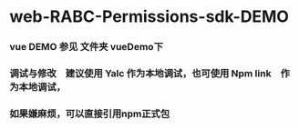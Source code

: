 # web-RABC-Permissions-sdk-DEMO


### vue DEMO  参见 文件夹 vueDemo下

### 调试与修改　建议使用 Yalc 作为本地调试，也可使用 Npm link　作为本地调试，

### 如果嫌麻烦，可以直接引用npm正式包

　